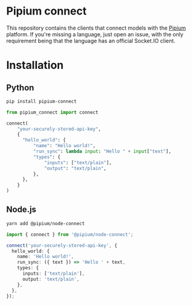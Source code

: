 # Pipium connect

This repository contains the clients that connect models with the [Pipium](https://pipium.com) platform. If you're missing a language, just open an issue, with the only requirement being that the language has an official Socket.IO client.

# Installation

## Python

```bash
pip install pipium-connect
```

```python
from pipium_connect import connect

connect(
    "your-securely-stored-api-key",
    {
      "hello_world": {
          "name": "Hello world!",
          "run_sync": lambda input: "Hello " + input["text"],
          "types": {
              "inputs": ["text/plain"],
              "output": "text/plain",
          },
      },
    }
)
```

## Node.js

```bash
yarn add @pipium/node-connect
```

```typescript
import { connect } from '@pipium/node-connect';

connect('your-securely-stored-api-key', {
  hello_world: {
    name: 'Hello world!',
    run_sync: ({ text }) => 'Hello ' + text,
    types: {
      inputs: ['text/plain'],
      output: 'text/plain',
    },
  },
});
```
